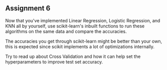 ## Assignment 6

Now that you've implemented Linear Regression, Logistic Regression, and KNN all by yourself, use scikit-learn's inbuilt functions to run these algorithms on the same data and compare the accuracies.

The accuracies you get through scikit-learn might be better than your own, this is expected since scikit implements a lot of optimizations internally.

Try to read up about Cross Validation and how it can help set the hyperparameters to improve test set accuracy. 
